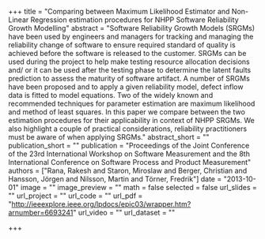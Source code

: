 +++
title = "Comparing between Maximum Likelihood Estimator and Non-Linear Regression estimation procedures for NHPP Software Reliability Growth Modelling"
abstract = "Software Reliability Growth Models (SRGMs) have been used by engineers and managers for tracking and managing the reliability change of software to ensure required standard of quality is achieved before the software is released to the customer. SRGMs can be used during the project to help make testing resource allocation decisions and/ or it can be used after the testing phase to determine the latent faults prediction to assess the maturity of software artifact. A number of SRGMs have been proposed and to apply a given reliability model, defect inflow data is fitted to model equations. Two of the widely known and recommended techniques for parameter estimation are maximum likelihood and method of least squares. In this paper we compare between the two estimation procedures for their applicability in context of NHPP SRGMs. We also highlight a couple of practical considerations, reliability practitioners must be aware of when applying SRGMs."
abstract_short = ""
publication_short = ""
publication = "Proceedings of the Joint Conference of the 23rd International Workshop on Software Measurement and the 8th International Conference on Software Process and Product Measurement"
authors = ["Rana, Rakesh and Staron, Miroslaw and Berger, Christian and Hansson, Jörgen and Nilsson, Martin and Törner, Fredrik"]
date = "2013-10-01"
image = ""
image_preview = ""
math = false
selected = false
url_slides = ""
url_project = ""
url_code = ""
url_pdf = "http://ieeexplore.ieee.org/lpdocs/epic03/wrapper.htm?arnumber=6693241"
url_video = ""
url_dataset = ""

+++
